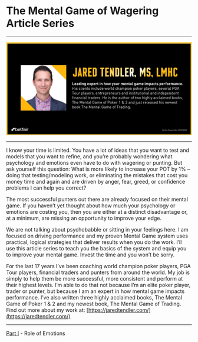 # The Mental Game of Wagering Article Series
---
![JT_headshot](img/JT_headshot.jpg)

---

I know your time is limited. You have a lot of ideas that you want to test and models that you want to refine, and you’re probably wondering what psychology and emotions even have to do with wagering or punting. But ask yourself this question: What is more likely to increase your POT by 1% – doing that testing/modeling work, or eliminating the mistakes that cost you money time and again and are driven by anger, fear, greed, or confidence problems I can help you correct?

The most successful punters out there are already focused on their mental game. If you haven’t yet thought about how much your psychology or emotions are costing you, then you are either at a distinct disadvantage or, at a minimum, are missing an opportunity to improve your edge. 

We are not talking about psychobabble or sitting in your feelings here. I am focused on driving performance and my proven Mental Game system uses practical, logical strategies that deliver results when you do the work. I’ll use this article series to teach you the basics of the system and equip you to improve your mental game. Invest the time and you won’t be sorry. 

For the last 17 years I’ve been coaching world champion poker players, PGA Tour players, financial traders and punters from around the world. My job is simply to help them be more successful, more consistent and perform at their highest levels. I’m able to do that not because I’m an elite poker player, trader or punter, but because I am an expert in how mental game impacts performance. I’ve also written three highly acclaimed books, The Mental Game of Poker 1 & 2 and my newest book, The Mental Game of Trading. Find out more about my work at: [https://jaredtendler.com/](https://jaredtendler.com/) 

---

[Part I](../roleOfEmotions) - Role of Emotions
